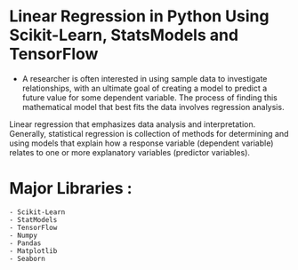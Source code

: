 # Linear Regression in Python Using Scikit-Learn, StatsModels and TensorFlow
  - A researcher is often interested in using sample data to investigate relationships, with an ultimate goal of creating a model to predict a future value for some dependent variable. The process of finding this mathematical model that best fits the data involves regression analysis.

  Linear regression that emphasizes data analysis and interpretation. Generally, statistical regression is collection of methods for determining and using models that explain how a response variable (dependent variable) relates to one or more explanatory variables (predictor variables).

  # Major Libraries :
    - Scikit-Learn
    - StatModels
    - TensorFlow
    - Numpy
    - Pandas
    - Matplotlib
    - Seaborn     
